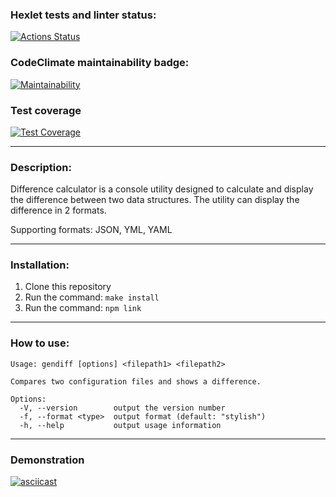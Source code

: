 ### Hexlet tests and linter status:
[![Actions Status](https://github.com/Developer2220/frontend-project-46/actions/workflows/hexlet-check.yml/badge.svg)](https://github.com/Developer2220/frontend-project-46/actions)

### CodeClimate maintainability badge:
[![Maintainability](https://api.codeclimate.com/v1/badges/93130a107a9b3d3a5d56/maintainability)](https://codeclimate.com/github/Developer2220/js-starter-project-46/maintainability)

### Test coverage
[![Test Coverage](https://api.codeclimate.com/v1/badges/5328c7cad9c24377d2d4/test_coverage)](https://codeclimate.com/github/Developer2220/frontend-project-46/test_coverage)
___
### Description:

Difference calculator is a console utility designed to calculate and display the difference between two data structures. The utility can display the difference in 2 formats.

Supporting formats: JSON, YML, YAML
___
### Installation:

1. Clone this repository
2. Run the command: ```make install```
3. Run the command: ```npm link```
___
### How to use:

```
Usage: gendiff [options] <filepath1> <filepath2>

Compares two configuration files and shows a difference.

Options:
  -V, --version        output the version number
  -f, --format <type>  output format (default: "stylish")
  -h, --help           output usage information
```
___
### Demonstration

[![asciicast](https://asciinema.org/a/ou2zBREtI4eb1JWxsUKSRYbCJ.svg)](https://asciinema.org/a/ou2zBREtI4eb1JWxsUKSRYbCJ)

